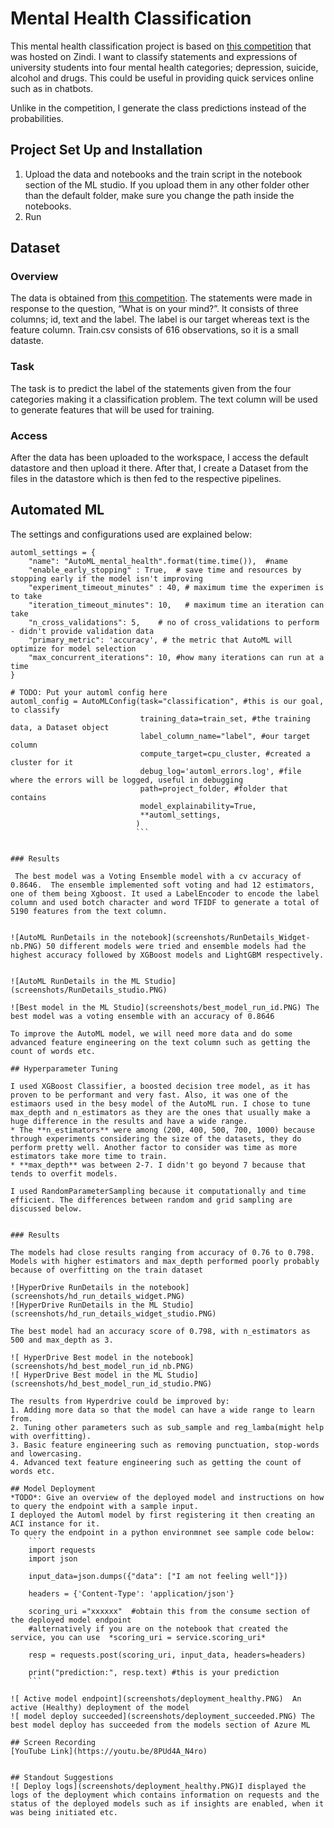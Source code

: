 
# Mental Health Classification

This mental health classification project is based on [this competition](https://zindi.africa/competitions/basic-needs-basic-rights-kenya-tech4mentalhealth) that was hosted on Zindi. I want to classify statements and expressions of university students into four mental health categories; depression, suicide, alcohol and drugs. This could be useful in providing quick services online such as in chatbots. 

Unlike in the competition, I generate the class predictions instead of the probabilities. 

## Project Set Up and Installation

1. Upload the data and notebooks and the train script in the notebook section of the ML studio. If you upload them in any other folder other than the default folder, make sure you change the path inside the notebooks.
2. Run

## Dataset

### Overview

The data is obtained from [this competition](https://zindi.africa/competitions/basic-needs-basic-rights-kenya-tech4mentalhealth). The statements were made in response to the question, “What is on your mind?”. It consists of three columns; id, text and the label.  The label is our target whereas text is the feature column. Train.csv consists of 616 observations, so it is a small dataste.

### Task

The task is to predict the label of the statements given from the four categories making it a classification problem. The text column will be used to generate features that will be used for training.

### Access

After the data has been uploaded to the workspace, I access the default datastore and then upload it there. After that, I create a Dataset from the files in the datastore which is then fed to the respective pipelines. 

## Automated ML

The settings and configurations used are explained below:

```
automl_settings = {
    "name": "AutoML_mental_health".format(time.time()),  #name 
    "enable_early_stopping" : True,  # save time and resources by stopping early if the model isn't improving
    "experiment_timeout_minutes" : 40, # maximum time the experimen is to take
    "iteration_timeout_minutes": 10,   # maximum time an iteration can take
    "n_cross_validations": 5,    # no of cross_validations to perform - didn't provide validation data
    "primary_metric": 'accuracy', # the metric that AutoML will optimize for model selection
    "max_concurrent_iterations": 10, #how many iterations can run at a time
}

# TODO: Put your automl config here
automl_config = AutoMLConfig(task="classification", #this is our goal, to classify
                             training_data=train_set, #the training data, a Dataset object
                             label_column_name="label", #our target column
                             compute_target=cpu_cluster, #created a cluster for it
                             debug_log='automl_errors.log', #file where the errors will be logged, useful in debugging
                             path=project_folder, #folder that contains 
                             model_explainability=True,
                             **automl_settings,
                            ) 
                            ```


### Results

 The best model was a Voting Ensemble model with a cv accuracy of 0.8646.  The ensemble implemented soft voting and had 12 estimators, one of them being Xgboost. It used a LabelEncoder to encode the label column and used botch character and word TFIDF to generate a total of 5190 features from the text column.


![AutoML RunDetails in the notebook](screenshots/RunDetails_Widget-nb.PNG) 50 different models were tried and ensemble models had the highest accuracy followed by XGBoost models and LightGBM respectively.


![AutoML RunDetails in the ML Studio](screenshots/RunDetails_studio.PNG)

![Best model in the ML Studio](screenshots/best_model_run_id.PNG) The best model was a voting ensemble with an accuracy of 0.8646

To improve the AutoML model, we will need more data and do some advanced feature engineering on the text column such as getting the count of words etc.

## Hyperparameter Tuning

I used XGBoost Classifier, a boosted decision tree model, as it has proven to be performant and very fast. Also, it was one of the estimaors used in the besy model of the AutoML run. I chose to tune max_depth and n_estimators as they are the ones that usually make a huge difference in the results and have a wide range. 
* The **n_estimators** were among (200, 400, 500, 700, 1000) because through experiments considering the size of the datasets, they do perform pretty well. Another factor to consider was time as more estimators take more time to train.
* **max_depth** was between 2-7. I didn't go beyond 7 because that tends to overfit models.

I used RandomParameterSampling because it computationally and time efficient. The differences between random and grid sampling are discussed below.


### Results

The models had close results ranging from accuracy of 0.76 to 0.798. Models with higher estimators and max_depth performed poorly probably because of overfitting on the train dataset

![HyperDrive RunDetails in the notebook](screenshots/hd_run_details_widget.PNG)
![HyperDrive RunDetails in the ML Studio](screenshots/hd_run_details_widget_studio.PNG)

The best model had an accuracy score of 0.798, with n_estimators as 500 and max_depth as 3.

![ HyperDrive Best model in the notebook](screenshots/hd_best_model_run_id_nb.PNG)
![ HyperDrive Best model in the ML Studio](screenshots/hd_best_model_run_id_studio.PNG)

The results from Hyperdrive could be improved by:
1. Adding more data so that the model can have a wide range to learn from.
2. Tuning other parameters such as sub_sample and reg_lamba(might help with overfitting).
3. Basic feature engineering such as removing punctuation, stop-words and lowercasing.
4. Advanced text feature engineering such as getting the count of words etc.

## Model Deployment
*TODO*: Give an overview of the deployed model and instructions on how to query the endpoint with a sample input.
I deployed the Automl model by first registering it then creating an ACI instance for it. 
To query the endpoint in a python environmnet see sample code below:
	```
	import requests
	import json

	input_data=json.dumps({"data": ["I am not feeling well"]})

	headers = {'Content-Type': 'application/json'}

	scoring_uri ="xxxxxx"  #obtain this from the consume section of the deployed model endpoint
	#alternatively if you are on the notebook that created the service, you can use  *scoring_uri = service.scoring_uri*

	resp = requests.post(scoring_uri, input_data, headers=headers)

	print("prediction:", resp.text) #this is your prediction
	```

![ Active model endpoint](screenshots/deployment_healthy.PNG)  An active (Healthy) deployment of the model
![ model deploy succeeded](screenshots/deployment_succeeded.PNG) The best model deploy has succeeded from the models section of Azure ML

## Screen Recording
[YouTube Link](https://youtu.be/8PUd4A_N4ro)


## Standout Suggestions
![ Deploy logs](screenshots/deployment_healthy.PNG)I displayed the logs of the deployment which contains information on requests and the status of the deployed models such as if insights are enabled, when it was being initiated etc.

